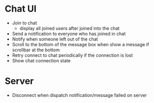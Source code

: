 # Chat UI
- Join to chat 
    - display all joined users after joined into the chat
- Send a notification to everyone who has joined in chat
- Notify when someone left out of the chat
- Scroll to the bottom of the message box when show a message if scrollbar at the bottom
- Retry connect to chat periodically if the connection is lost
- Show chat connection state


# Server
- Disconnect when dispatch notification/message failed on server
